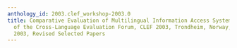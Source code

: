 ```yaml
---
anthology_id: 2003.clef_workshop-2003.0
title: Comparative Evaluation of Multilingual Information Access Systems, 4th Workshop
  of the Cross-Language Evaluation Forum, CLEF 2003, Trondheim, Norway, August 21-22,
  2003, Revised Selected Papers
---
```

